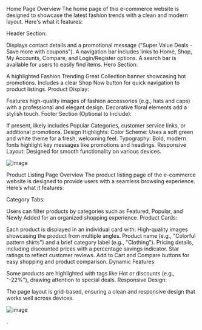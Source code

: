 Home Page Overview
The home page of this e-commerce website is designed to showcase the latest fashion trends with a clean and modern layout. Here's what it features:

Header Section:

Displays contact details and a promotional message ("Super Value Deals - Save more with coupons").
A navigation bar includes links to Home, Shop, My Accounts, Compare, and Login/Register options.
A search bar is available for users to easily find items.
Hero Section:

A highlighted Fashion Trending Great Collection banner showcasing hot promotions.
Includes a clear Shop Now button for quick navigation to product listings.
Product Display:

Features high-quality images of fashion accessories (e.g., hats and caps) with a professional and elegant design.
Decorative floral elements add a stylish touch.
Footer Section (Optional to Include):

If present, likely includes Popular Categories, customer service links, or additional promotions.
Design Highlights:
Color Scheme: Uses a soft green and white theme for a fresh, welcoming feel.
Typography: Bold, modern fonts highlight key messages like promotions and headings.
Responsive Layout: Designed for smooth functionality on various devices.

![image](https://github.com/user-attachments/assets/c0395ef4-c523-4338-ab9b-22e0a8cfda4a)


Product Listing Page Overview
The product listing page of the e-commerce website is designed to provide users with a seamless browsing experience. Here’s what it features:

Category Tabs:

Users can filter products by categories such as Featured, Popular, and Newly Added for an organized shopping experience.
Product Cards:

Each product is displayed in an individual card with:
High-quality images showcasing the product from multiple angles.
Product name (e.g., "Colorful pattern shirts") and a brief category label (e.g., "Clothing").
Pricing details, including discounted prices with a percentage savings indicator.
Star ratings to reflect customer reviews.
Add to Cart and Compare buttons for easy shopping and product comparison.
Dynamic Features:

Some products are highlighted with tags like Hot or discounts (e.g., "-22%"), drawing attention to special deals.
Responsive Design:

The page layout is grid-based, ensuring a clean and responsive design that works well across devices.

![image](https://github.com/user-attachments/assets/77ce0e5f-669c-4e05-8330-a22af5d2b54f)




.
